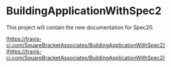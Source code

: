 # BuildingApplicationWithSpec2

This project will contain the new documentation for Spec20. 

[https://travis-ci.com/SquareBracketAssociates/BuildingApplicationWithSpec2](https://travis-ci.com/SquareBracketAssociates/BuildingApplicationWithSpec2)
